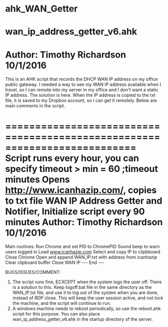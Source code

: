 # ahk_WAN_Getter
# wan_ip_address_getter_v6.ahk
# Author: Timothy Richardson 10/1/2016

This is an AHK script that records the DHCP WAN IP address on my office public gateway. I needed a way to see my WAN IP address available when I travel, so I can remote into my server in my office and I don't want a static IP address. The solution is here. When the IP address is copied to the txt file, it is saved to my Dropbox account, so I  can get it remotely. Below are main comments in the script.

==========================================================================
Script runs every hour, you can specify timeout > min = 60 ;timeout minutes
Opens http://www.icanhazip.com/, copies to txt file
WAN IP Address Getter and Notifier, Initialize script every 90 minutes
Author: Timothy Richardson 10/1/2016
==========================================================================

Main routines:
Run Chrome and set PID to ChromePID
Sound beep to warn users logged in
Load www.icanhazip.com
Select and copy IP to clipbboard
Close Chrome
Open and append WAN_IP.txt with address from icanhazip
Clear clipboard buffer
Close WAN IP
--- End ---

BUGS/ISSUES/COMMENT: 
1. The script runs fine, ECXCEPT when the system logs the user off. There is a solution to this. Keep logoff.bat file in the same directory as the WAN_IP.txt file, and use it to log out of the system when you are done, instead of RDP close. This will keep the user session active, and not lock the machine, and the script will continue to run.
2. A windows machine needs to reboot periodically, so use the reboot.ahk script for this purpose. You can also place wan_ip_address_getter_v6.ahk in the startup directory of the server.
